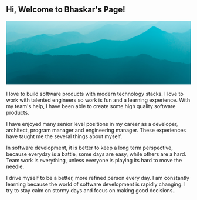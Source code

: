## Hi, Welcome to Bhaskar's Page!

<img src="images/mtnrange.jpg?raw=true"/>

I love to build software products with modern technology stacks. I love to work with talented engineers so work is fun and a learning experience. With my team's help, I have been able to create some high quality software products. 

I have enjoyed many senior level positions in my career as a developer, architect, program manager and engineering manager. These experiences have taught me the several things about myself. 

In software development, it is better to keep a long term perspective, because everyday is a battle, some days are easy, while others are a hard. Team work is everything, unless everyone is playing its hard to move the needle.  

I drive myself to be a better, more refined person every day. I am constantly learning because the world of software development is rapidly changing. I try to stay calm on stormy days and focus on making good decisions..
